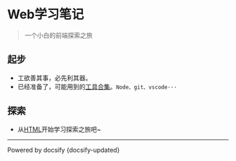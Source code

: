 <!-- 
* 该文件是根目录
* 当直接访问时，显示的页面是该页面
* 如果没有设置自定义侧边栏，该文件的标题会显示在侧边栏
-->

# Web学习笔记

> 一个小白的前端探索之旅

## 起步
* 工欲善其事，必先利其器。
* 已经准备了，可能用到的[工具合集](https://gitee.com/ajaxsync/toolset)。`Node、git、vscode···`

## 探索
* 从[HTML](./base/html/README.md)开始学习探索之旅吧~
<hr>
<!-- 更新日期 -->
Powered by docsify
{docsify-updated} 

